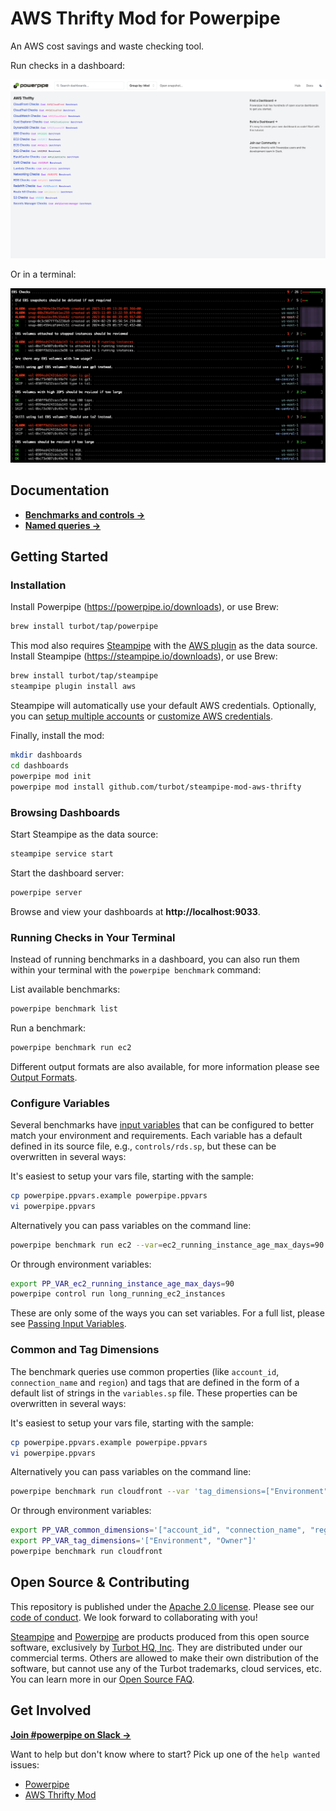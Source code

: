 # AWS Thrifty Mod for Powerpipe

An AWS cost savings and waste checking tool.

Run checks in a dashboard:

![image](https://raw.githubusercontent.com/turbot/steampipe-mod-aws-thrifty/main/docs/aws_thrifty_dashboard.png)

Or in a terminal:

![image](https://raw.githubusercontent.com/turbot/steampipe-mod-aws-thrifty/main/docs/aws_thrifty_mod_terminal.png)

## Documentation

- **[Benchmarks and controls →](https://hub.powerpipe.io/mods/turbot/aws_thrifty/controls)**
- **[Named queries →](https://hub.powerpipe.io/mods/turbot/aws_thrifty/queries)**

## Getting Started

### Installation

Install Powerpipe (https://powerpipe.io/downloads), or use Brew:

```sh
brew install turbot/tap/powerpipe
```

This mod also requires [Steampipe](https://steampipe.io) with the [AWS plugin](https://hub.steampipe.io/plugins/turbot/aws) as the data source. Install Steampipe (https://steampipe.io/downloads), or use Brew:

```sh
brew install turbot/tap/steampipe
steampipe plugin install aws
```

Steampipe will automatically use your default AWS credentials. Optionally, you can [setup multiple accounts](https://hub.steampipe.io/plugins/turbot/aws#multi-account-connections) or [customize AWS credentials](https://hub.steampipe.io/plugins/turbot/aws#configuring-aws-credentials).

Finally, install the mod:

```sh
mkdir dashboards
cd dashboards
powerpipe mod init
powerpipe mod install github.com/turbot/steampipe-mod-aws-thrifty
```

### Browsing Dashboards

Start Steampipe as the data source:

```sh
steampipe service start
```

Start the dashboard server:

```sh
powerpipe server
```

Browse and view your dashboards at **http://localhost:9033**.

### Running Checks in Your Terminal

Instead of running benchmarks in a dashboard, you can also run them within your
terminal with the `powerpipe benchmark` command:

List available benchmarks:

```sh
powerpipe benchmark list
```

Run a benchmark:

```sh
powerpipe benchmark run ec2
```

Different output formats are also available, for more information please see
[Output Formats](https://powerpipe.io/docs/reference/cli/benchmark#output-formats).

### Configure Variables

Several benchmarks have [input variables](https://powerpipe.io/docs/build/mod-variables#input-variables) that can be configured to better match your environment and requirements. Each variable has a default defined in its source file, e.g., `controls/rds.sp`, but these can be overwritten in several ways:

It's easiest to setup your vars file, starting with the sample:

```sh
cp powerpipe.ppvars.example powerpipe.ppvars
vi powerpipe.ppvars
```

Alternatively you can pass variables on the command line:

```sh
powerpipe benchmark run ec2 --var=ec2_running_instance_age_max_days=90
```

Or through environment variables:

```sh
export PP_VAR_ec2_running_instance_age_max_days=90 
powerpipe control run long_running_ec2_instances
```

These are only some of the ways you can set variables. For a full list, please see [Passing Input Variables](https://powerpipe.io/docs/build/mod-variables#passing-input-variables).

### Common and Tag Dimensions

The benchmark queries use common properties (like `account_id`, `connection_name` and `region`) and tags that are defined in the form of a default list of strings in the `variables.sp` file. These properties can be overwritten in several ways:

It's easiest to setup your vars file, starting with the sample:

```sh
cp powerpipe.ppvars.example powerpipe.ppvars
vi powerpipe.ppvars
```

Alternatively you can pass variables on the command line:

```sh
powerpipe benchmark run cloudfront --var 'tag_dimensions=["Environment", "Owner"]'
```

Or through environment variables:

```sh
export PP_VAR_common_dimensions='["account_id", "connection_name", "region"]'
export PP_VAR_tag_dimensions='["Environment", "Owner"]'
powerpipe benchmark run cloudfront
```

## Open Source & Contributing

This repository is published under the [Apache 2.0 license](https://www.apache.org/licenses/LICENSE-2.0). Please see our [code of conduct](https://github.com/turbot/.github/blob/main/CODE_OF_CONDUCT.md). We look forward to collaborating with you!

[Steampipe](https://steampipe.io) and [Powerpipe](https://powerpipe.io) are products produced from this open source software, exclusively by [Turbot HQ, Inc](https://turbot.com). They are distributed under our commercial terms. Others are allowed to make their own distribution of the software, but cannot use any of the Turbot trademarks, cloud services, etc. You can learn more in our [Open Source FAQ](https://turbot.com/open-source).

## Get Involved

**[Join #powerpipe on Slack →](https://turbot.com/community/join)**

Want to help but don't know where to start? Pick up one of the `help wanted` issues:

- [Powerpipe](https://github.com/turbot/powerpipe/labels/help%20wanted)
- [AWS Thrifty Mod](https://github.com/turbot/steampipe-mod-aws-thrifty/labels/help%20wanted)
